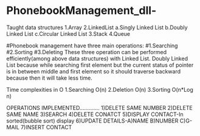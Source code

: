 # PhonebookManagement_dll-
Taught data structures
1.Array
2.LinkedList
a.Singly Linked List
b.Doubly Linked List
c.Circular Linked List
3.Stack
4.Queue

#Phonebook management have three main operations:
#1.Searching
#2.Sorting
#3.Deleting
These three operation can be performed efficiently(among above data structures) with Linked List. Doubly Linked List because while searching first element but the current status of pointer is in between middle and first element so it should traverse backward because then it will take less time.

Time complexities in O
1.Searching O(n)
2.Deletion O(n)
3.Sorting O(n*Log n)

OPERATIONS IMPLEMENTED.............
1)DELETE SAME NUMBER
2)DELETE SAME NAME
3)SEARCH
4)DELETE CONATCT
5)DISPLAY CONTACT-In sorted(bubble sort) display
6)UPDATE DETAILS-A)NAME
B)NUMBER
C)G-MAIL
7)INSERT CONTACT
